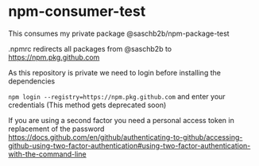 # npm-consumer-test

This consumes my private package @saschb2b/npm-package-test

.npmrc redirects all packages from @saschb2b to https://npm.pkg.github.com

As this repository is private we need to login before installing the dependencies

`npm login --registry=https://npm.pkg.github.com` and enter your credentials (This method gets deprecated soon)


If you are using a second factor you need a personal access token in replacement of the password
https://docs.github.com/en/github/authenticating-to-github/accessing-github-using-two-factor-authentication#using-two-factor-authentication-with-the-command-line


